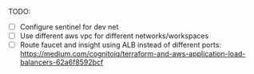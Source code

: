 TODO:
- [ ] Configure sentinel for dev net
- [ ] Use different aws vpc for different networks/workspaces
- [ ] Route faucet and insight using ALB instead of different ports: https://medium.com/cognitoiq/terraform-and-aws-application-load-balancers-62a6f8592bcf
